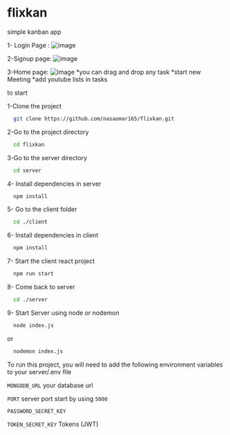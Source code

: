 # flixkan
simple kanban app 

1- Login Page :
![image](https://user-images.githubusercontent.com/106993982/187027814-8518eb55-c02c-4d75-814d-d2791dd2f2c0.png)

2-Signup page:
![image](https://user-images.githubusercontent.com/106993982/187027865-4050386b-377b-4c8d-a9d2-6132b81c9a25.png)

3-Home page:
![image](https://user-images.githubusercontent.com/106993982/187028053-79c92fa6-31f5-4ca4-8559-fadf33f76147.png)
*you can drag and drop any task
*start new Meeting
*add youtube lists in tasks


to start 

1-Clone the project

```bash
  git clone https://github.com/nasaomar165/flixkan.git
```
2-Go to the project directory

```bash
  cd flixkan
```
3-Go to the server directory

```bash
  cd server
```
4- Install dependencies in server

```bash
  npm install
```
5- Go to the client folder

```bash
  cd ./client
```
6- Install dependencies in client

```bash
  npm install
```
7- Start the client react project

```bash
  npm run start
```
8- Come back to server

```bash
  cd ./server
```

9- Start Server using node or nodemon

```bash
  node index.js 
```
or
```bash
  nodemon index.js
```

To run this project, you will need to add the following environment variables to your server/.env file

`MONGODB_URL` your database url

`PORT` server port start by using `5000`

`PASSWORD_SECRET_KEY` 

`TOKEN_SECRET_KEY` Tokens (JWT)
